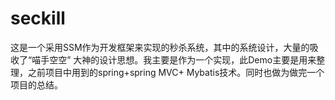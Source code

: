# seckill

这是一个采用SSM作为开发框架来实现的秒杀系统，其中的系统设计，大量的吸收了“喵手空空” 大神的设计思想。我主要是作为一个实现，此Demo主要是用来整理，之前项目中用到的spring+spring MVC+ Mybatis技术。同时也做为做完一个项目的总结。
